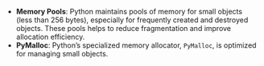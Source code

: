 - **Memory Pools**: Python maintains pools of memory for small objects (less than 256 bytes), especially for frequently created and destroyed objects. These pools helps to reduce fragmentation and improve allocation efficiency.
- **PyMalloc**: Python’s specialized memory allocator, `PyMalloc`, is optimized for managing small objects.